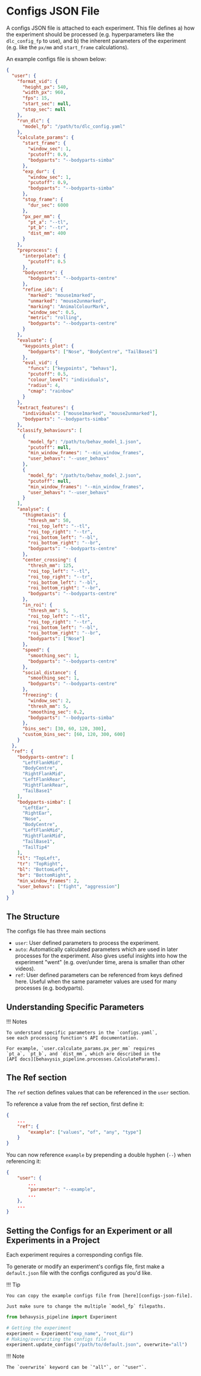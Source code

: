 # Configs JSON File

A configs JSON file is attached to each experiment.
This file defines a) how the experiment should be processed (e.g. hyperparameters like the `dlc_config_fp` to use), and b) the inherent parameters of the experiment (e.g. like the `px/mm` and `start_frame` calculations).

An example configs file is shown below:

```json
{
  "user": {
    "format_vid": {
      "height_px": 540,
      "width_px": 960,
      "fps": 15,
      "start_sec": null,
      "stop_sec": null
    },
    "run_dlc": {
      "model_fp": "/path/to/dlc_config.yaml"
    },
    "calculate_params": {
      "start_frame": {
        "window_sec": 1,
        "pcutoff": 0.9,
        "bodyparts": "--bodyparts-simba"
      },
      "exp_dur": {
        "window_sec": 1,
        "pcutoff": 0.9,
        "bodyparts": "--bodyparts-simba"
      },
      "stop_frame": {
        "dur_sec": 6000
      },
      "px_per_mm": {
        "pt_a": "--tl",
        "pt_b": "--tr",
        "dist_mm": 400
      }
    },
    "preprocess": {
      "interpolate": {
        "pcutoff": 0.5
      },
      "bodycentre": {
        "bodyparts": "--bodyparts-centre"
      },
      "refine_ids": {
        "marked": "mouse1marked",
        "unmarked": "mouse2unmarked",
        "marking": "AnimalColourMark",
        "window_sec": 0.5,
        "metric": "rolling",
        "bodyparts": "--bodyparts-centre"
      }
    },
    "evaluate": {
      "keypoints_plot": {
        "bodyparts": ["Nose", "BodyCentre", "TailBase1"]
      },
      "eval_vid": {
        "funcs": ["keypoints", "behavs"],
        "pcutoff": 0.5,
        "colour_level": "individuals",
        "radius": 4,
        "cmap": "rainbow"
      }
    },
    "extract_features": {
      "individuals": ["mouse1marked", "mouse2unmarked"],
      "bodyparts": "--bodyparts-simba"
    },
    "classify_behaviours": [
      {
        "model_fp": "/path/to/behav_model_1.json",
        "pcutoff": null,
        "min_window_frames": "--min_window_frames",
        "user_behavs": "--user_behavs"
      },
      {
        "model_fp": "/path/to/behav_model_2.json",
        "pcutoff": null,
        "min_window_frames": "--min_window_frames",
        "user_behavs": "--user_behavs"
      }
    ],
    "analyse": {
      "thigmotaxis": {
        "thresh_mm": 50,
        "roi_top_left": "--tl",
        "roi_top_right": "--tr",
        "roi_bottom_left": "--bl",
        "roi_bottom_right": "--br",
        "bodyparts": "--bodyparts-centre"
      },
      "center_crossing": {
        "thresh_mm": 125,
        "roi_top_left": "--tl",
        "roi_top_right": "--tr",
        "roi_bottom_left": "--bl",
        "roi_bottom_right": "--br",
        "bodyparts": "--bodyparts-centre"
      },
      "in_roi": {
        "thresh_mm": 5,
        "roi_top_left": "--tl",
        "roi_top_right": "--tr",
        "roi_bottom_left": "--bl",
        "roi_bottom_right": "--br",
        "bodyparts": ["Nose"]
      },
      "speed": {
        "smoothing_sec": 1,
        "bodyparts": "--bodyparts-centre"
      },
      "social_distance": {
        "smoothing_sec": 1,
        "bodyparts": "--bodyparts-centre"
      },
      "freezing": {
        "window_sec": 2,
        "thresh_mm": 5,
        "smoothing_sec": 0.2,
        "bodyparts": "--bodyparts-simba"
      },
      "bins_sec": [30, 60, 120, 300],
      "custom_bins_sec": [60, 120, 300, 600]
    }
  },
  "ref": {
    "bodyparts-centre": [
      "LeftFlankMid",
      "BodyCentre",
      "RightFlankMid",
      "LeftFlankRear",
      "RightFlankRear",
      "TailBase1"
    ],
    "bodyparts-simba": [
      "LeftEar",
      "RightEar",
      "Nose",
      "BodyCentre",
      "LeftFlankMid",
      "RightFlankMid",
      "TailBase1",
      "TailTip4"
    ],
    "tl": "TopLeft",
    "tr": "TopRight",
    "bl": "BottomLeft",
    "br": "BottomRight",
    "min_window_frames": 2,
    "user_behavs": ["fight", "aggression"]
  }
}
```

## The Structure

The configs file has three main sections
- `user`: User defined parameters to process the experiment.
- `auto`: Automatically calculated parameters which are used
    in later processes for the experiment.
    Also gives useful insights into how the experiment "went" (e.g. over/under time, arena is smaller than other videos).
- `ref`: User defined parameters can be referenced from keys defined here.
    Useful when the same parameter values are used for many processes
    (e.g. bodyparts).

## Understanding Specific Parameters

!!! Notes

    To understand specific parameters in the `configs.yaml`,
    see each processing function's API documentation.

    For example, `user.calculate_params.px_per_mm` requires
    `pt_a`, `pt_b`, and `dist_mm`, which are described in the
    [API docs][behavysis_pipeline.processes.CalculateParams].

## The Ref section

The `ref` section defines values that can be referenced in the `user` section.

To reference a value from the ref section, first define it:

```json
{
    ...
    "ref": {
        "example": ["values", "of", "any", "type"]
    }
}
```

You can now reference `example` by prepending a double hyphen (`--`) when referencing it:

```json
{
    "user": {
        ...
        "parameter": "--example",
        ...
    },
    ...
}
```

## Setting the Configs for an Experiment or all Experiments in a Project

Each experiment requires a corresponding configs file.

To generate or modify an experiment's configs file, first make a `default.json` file with the configs configured as you'd like.

!!! Tip

    You can copy the example configs file from [here][configs-json-file].

    Just make sure to change the multiple `model_fp` filepaths.

```py
from behavysis_pipeline import Experiment

# Getting the experiment
experiment = Experiment("exp_name", "root_dir")
# Making/overwriting the configs file
experiment.update_configs("/path/to/default.json", overwrite="all")
```

!!! Note

    The `overwrite` keyword can be `"all"`, or `"user"`.